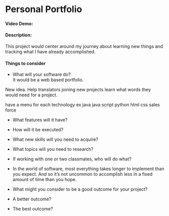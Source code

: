 # Personal Portfolio
#### Video Demo:  <URL HERE>
#### Description:
This project would center around my journey about learning new things and tracking what I have already accomplished.

#### Things to consider

- What will your software do?<br>
It would be a web based portfolio.

New idea.
Help translators joining new projects learn what words they would need for a project.

have a menu for each technology
ex java
java script
python
html
css
sales force

- What features will it have?<br>

- How will it be executed?<br>
- What new skills will you need to acquire?<br>
- What topics will you need to research?<br>
- If working with one or two classmates, who will do what?<br>
- In the world of software, most everything takes longer to implement than you expect. And so it’s not uncommon to accomplish less in a fixed amount of time than you hope.<br>
- What might you consider to be a good outcome for your project?<br>
- A better outcome?<br>
- The best outcome?<br>
